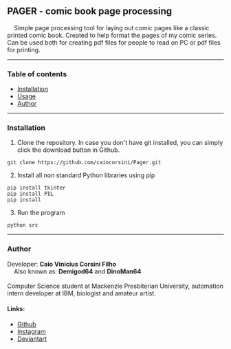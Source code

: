 ## PAGER - comic book page processing
&nbsp;&nbsp;&nbsp;&nbsp;Simple page processing tool for laying out comic pages like a classic printed comic book. Created to help format the pages of my comic series. Can be used both for creating pdf files for people to read on PC or pdf files for printing.
<br>
____
### Table of contents
- [Installation](#Installation)
- [Usage](#Usage)
- [Author](#Author)
____
### Installation
1. Clone the repository. In case you don't have git installed, you can simply click the download button in Github.
```
git clone https://github.com/caiocorsini/Pager.git
```
2. Install all non standard Python libraries using pip
```
pip install tkinter
pip install PIL
pip install 
```
3. Run the program
```
python src
```
____
### Author
Developer: **Caio Vinicius Corsini Filho** <br>
&nbsp;&nbsp;&nbsp;&nbsp;Also known as: **Demigod64** and **DinoMan64**
<br><br>
Computer Science student at Mackenzie Presbiterian University, automation intern developer at IBM, biologist and amateur artist.

#### Links:<br>
- [Github](https://github.com/your-profile) <br>
- [Instagram](https://www.instagram.com/caio.corsini.art/) <br>
- [Deviantart](https://www.deviantart.com/demigod64)